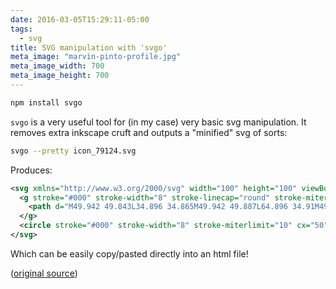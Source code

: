 ```yaml
---
date: 2016-03-05T15:29:11-05:00
tags:
  - svg
title: SVG manipulation with 'svgo'
meta_image: "marvin-pinto-profile.jpg"
meta_image_width: 700
meta_image_height: 700
---
```


```bash
npm install svgo
```

`svgo` is a very useful tool for (in my case) very basic svg manipulation. It
removes extra inkscape cruft and outputs a "minified" svg of sorts:

```bash
svgo --pretty icon_79124.svg
```

Produces:

```xml
<svg xmlns="http://www.w3.org/2000/svg" width="100" height="100" viewBox="0 0 100 100">
  <g stroke="#000" stroke-width="8" stroke-linecap="round" stroke-miterlimit="10" fill="none">
    <path d="M49.942 49.843L34.896 34.865M49.942 49.887L64.896 34.91M49.942 49.887l14.953 14.978M49.942 49.887L34.99 64.864"/>
  </g>
  <circle stroke="#000" stroke-width="8" stroke-miterlimit="10" cx="50" cy="49.917" r="39.833" fill="none"/>
</svg>
```

Which can be easily copy/pasted directly into an html file!

([original source][1])

[1]: https://web-design-weekly.com/2014/10/22/optimizing-svg-web
